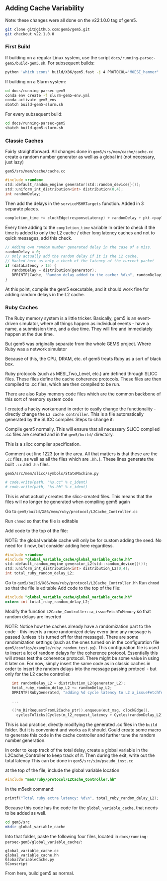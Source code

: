 ## Adding Cache Variability

Note: these changes were all done on the v22.1.0.0 tag of gem5.

```bash
git clone git@github.com:gem5/gem5.git
git checkout v22.1.0.0
```


### First Build

If building on a regular Linux system, use the script `docs/running-parsec-gem5/build-gem5.sh`. For subsequent builds:

```bash
python 'which scons' build/X86/gem5.fast -j 4 PROTOCOL="MOESI_hammer"
```

If building on a Slurm system:

```bash
cd docs/running-parsec-gem5
conda env create -f slurm-gem5-env.yml
conda activate gem5_env
sbatch build-gem5-slurm.sh
```

For every subsequent build:
```bash
cd docs/running-parsec-gem5
sbatch build-gem5-slurm.sh
```

### Classic Caches

Fairly straightforward. All changes done in `gem5/srs/mem/cache/cache.cc`
create a random number generator as well as a global int (not necessary, just lazy)

`gem5/srs/mem/cache/cache.cc`
```C
#include <random>
std::default_random_engine generator(std::random_device{}());
std::uniform_int_distribution<int> distribution(0,4);
int randomDelay;
```

Then add the delays in the `serviceMSHRTargets` function. Added in 3 separate places.

```C
completion_time += clockEdge(responseLatency) + randomDelay + pkt->payloadDelay;
```

Every time adding to the `completion_time` variable
In order to check if the time is added to only the L2 cache / other long latency caches and not to quick messages, add this check.

```C
// Adding own random number generated delay in the case of a miss.
randomDelay = 0;
// Only actually add the random delay if it is the L2 cache.
// Hacked here as only a check of the latency of the current packet
if (dataLatency > 15) {
   randomDelay = distribution(generator);
   DPRINTF(Cache, "Random delay added to the cache: %d\n", randomDelay);
}
```

At this point, compile the gem5 executable, and it should work fine for adding random delays in the L2 cache.


### Ruby Caches

The Ruby memory system is a little tricker. Basically, gem5 is an event-driven simulator, where all things happen as individual events - have a name, a submission time, and a due time. They will fire and immediately happen at the due time.

But gem5 was originally separate from the whole GEMS project. Where Ruby was a network simulator

Because of this, the CPU, DRAM, etc. of gem5 treats Ruby as a sort of black box.

Ruby protocols (such as MESI_Two_Level, etc.) are defined through SLICC files. These files define the cache coherence protocols. These files are then compiled to .cc files, which are then compiled to be run.

There are also Ruby memory code files which are the common backbone of this sort of memory system code

I created a hacky workaround in order to easily change the functionality - directly change the `L2 cache controller`. This is a file automatically generated by the SLICC compiler. Steps to change it:

Compile gem5 normally. This will ensure that all necessary SLICC compiled .cc files are created and in the `gem5/build/` directory.

This is a slicc compiler specification.

Comment out line 1223 (or in the area. All that matters is that these are the `.cc` files, as well as all the files which are `.hh.`). These lines generate the built `.cc` and `.hh` files.

`gem5/src/mem/slicc/symbols/StateMachine.py`
```Python
# code.write(path, "%s.cc" % c_ident)
# code.write(path, "%s.hh" % c_ident)
```

This is what actually creates the slicc-created files. This means that the files will no longer be generated when compiling gem5 again

Go to `gem5/build/X86/mem/ruby/protocol/L2Cache_Controller.cc`

Run `chmod` so that the file is editable

Add code to the top of the file:

NOTE: the global variable cache will only be for custom adding the seed. No need for it now, but consider adding here regardless.

```C
#include <random>
#include "global_variable_cache/global_variable_cache.hh"
std::default_random_engine generator_L2(std::random_device{}());
std::uniform_int_distribution<int> distribution_L2(0,4);
int total_ruby_random_delay_L2;
```

Go to `gem5/build/X86/mem/ruby/protocol/L2Cache_Controller.hh`
Run `chmod` so that the file is editable
Add code to the top of the file:

```C
#include "global_variable_cache/global_variable_cache.hh"
extern int total_ruby_random_delay_L2;
```

Modify the function `L2Cache_Controller::a_issueFetchToMemory` so that random delays are inserted

NOTE: Notice how the caches already have a randomization part to the code - this inserts a more randomized delay every time any message is passed (unless it is turned off for that message). There are some randomization settings (such as the ones turned on in the configuration file `gem5/configs/example/ruby_random_test.py`). This configuration file is used to insert a lot of random delays for the coherence protocol. Essentially this will stress test the coherence protocol. There might be some value in using it later on.
For now, simply insert the same code as in classic caches in order to insert the random delays into the message passing protocol - but only for the L2 cache controller.

```C
   int randomDelay_L2 = distribution_L2(generator_L2);
   total_ruby_random_delay_L2 += randomDelay_L2;
   DPRINTF(RubyGenerated, "adding %d cycle latency to L2 a_issueFetchToMemory\n", randomDelay_L2);

   ...

   ((*m_DirRequestFromL2Cache_ptr)).enqueue(out_msg, clockEdge(),
     cyclesToTicks(Cycles(m_l2_request_latency + Cycles(randomDelay_L2))));
```

This is bad practice, directly modifying the generated .cc files in the `build` folder. But it is convenient and works as it should. Could create some macro to generate this code in the cache controller and further tune the random number generation.

In order to keep track of the total delay, create a global variable in the L2Cache_Controller to keep track of it. Then during the exit, write out the total latency
This can be done in `gem5/src/sim/pseudo_inst.cc`

at the top of the file, include the global variable location

```C
#include "mem/ruby/protocol/L2Cache_Controller.hh"
```

In the m5exit command:
```C
printf("Total ruby extra latency: %d\n", total_ruby_random_delay_L2);
```

Because this code has the code for the `global_variable_cache`, that needs to be added as well.

```bash
cd gem5/src
mkdir global_variable_cache
```

Into that folder, paste the following four files, located in `docs/running-parsec-gem5/global_variable_cache/`:

```
global_variable_cache.cc
global_variable_cache.hh
GlobalVariableCache.py
SConscript
```

From here, build gem5 as normal.

